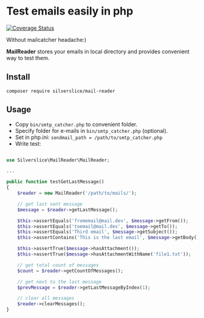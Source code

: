 Test emails easily in php
============================================================

[![Coverage Status](https://coveralls.io/repos/github/silverslice/mail-reader/badge.svg?branch=master)](https://coveralls.io/github/silverslice/mail-reader?branch=master)

Without mailcatcher headache:)

**MailReader** stores your emails in local directory and provides convenient way to test them.

## Install

`composer require silverslice/mail-reader`

## Usage

- Copy `bin/smtp_catcher.php` to convenient folder.
- Specify folder for e-mails in `bin/smtp_catcher.php` (optional).
- Set in php.ini: `sendmail_path = /path/to/smtp_catcher.php`
- Write test:

```php

use Silverslice\MailReader\MailReader;

...

public function testGetLastMessage()
{
    $reader = new MailReader('/path/to/mails/');

    // get last sent message
    $message = $reader->getLastMessage();

    $this->assertEquals('fromemail@mail.dev', $message->getFrom());
    $this->assertEquals('toemail@mail.dev', $message->getTo());
    $this->assertEquals('Third email', $message->getSubject());
    $this->assertContains('This is the last email', $message->getBody());

    $this->assertTrue($message->hasAttachment());
    $this->assertTrue($message->hasAttachmentWithName('file1.txt'));

    // get total count of messages
    $count = $reader->getCountOfMessages();

    // get next to the last message
    $prevMessage = $reader->getLastMessageByIndex(1);

    // clear all messages
    $reader->clearMessages();
}
```